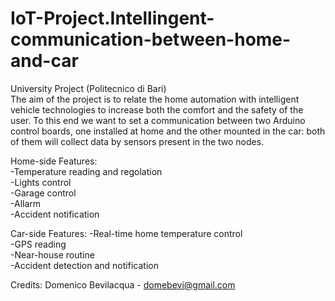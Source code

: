 # IoT-Project.Intellingent-communication-between-home-and-car
University Project (Politecnico di Bari)  
The aim of the project is to relate the home automation with intelligent vehicle technologies to increase both the comfort and the safety of the user. To this end we want to set a communication  between two Arduino control boards, one installed at home and the other mounted in the car: both of them will collect data by sensors present in the two nodes.

Home-side Features:  
-Temperature reading and regolation    
-Lights control    
-Garage control   
-Allarm   
-Accident notification     

Car-side Features:
-Real-time home temperature control    
-GPS reading  
-Near-house routine  
-Accident detection and notification   

Credits: Domenico Bevilacqua - domebevi@gmail.com

